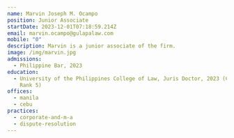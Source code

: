 ```yaml
---
name: Marvin Joseph M. Ocampo
position: Junior Associate
startDate: 2023-12-01T07:18:59.214Z
email: marvin.ocampo@gulapalaw.com
mobile: "0"
description: Marvin is a junior associate of the firm.
image: /img/marvin.jpg
admissions:
  - Philippine Bar, 2023
education:
  - University of the Philippines College of Law, Juris Doctor, 2023 (Cum Laude;
    Rank 5)
offices:
  - manila
  - cebu
practices:
  - corporate-and-m-a
  - dispute-resolution
---
```

